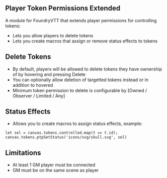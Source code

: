 ## Player Token Permissions Extended
A module for FoundryVTT that extends player permissions for controlling tokens:
- Lets you allow players to delete tokens
- Lets you create macros that assign or remove status effects to tokens

## Delete Tokens
- By default, players will be allowed to delete tokens they have ownership of by hovering and pressing Delete
- You can optionally allow deletion of targetted tokens instead or in addition to hovered
- Minimum token permission to delete is configurable by [Owned / Observer / Limited / Any]

## Status Effects
- Allows you to create macros to assign status effects, example:

```
let sel = canvas.tokens.controlled.map(t => t.id);
canvas.tokens.ptpSetStatus('icons/svg/skull.svg', sel)
```

## Limitations
- At least 1 GM player must be connected
- GM must be on the same scene as player
